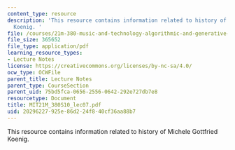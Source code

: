 ```yaml
---
content_type: resource
description: 'This resource contains information related to history of Michele Gottfried
  Koenig. '
file: /courses/21m-380-music-and-technology-algorithmic-and-generative-music-spring-2010/20296227925e86d224f840cf36aa88b7_MIT21M_380S10_lec07.pdf
file_size: 365652
file_type: application/pdf
learning_resource_types:
- Lecture Notes
license: https://creativecommons.org/licenses/by-nc-sa/4.0/
ocw_type: OCWFile
parent_title: Lecture Notes
parent_type: CourseSection
parent_uid: 75bd5fca-0656-2556-0642-292e727db7e8
resourcetype: Document
title: MIT21M_380S10_lec07.pdf
uid: 20296227-925e-86d2-24f8-40cf36aa88b7
---
```

This resource contains information related to history of Michele Gottfried Koenig. 